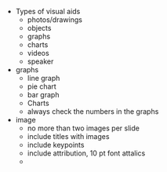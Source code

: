 - Types of visual aids
	- photos/drawings
	- objects 
	- graphs
	- charts 
	- videos
	- speaker
- graphs 
	- line graph 
	- pie chart
	-  bar graph 
	- Charts
	- always check the numbers in the graphs
- image 
	- no more than two images per slide 
	- include titles with images 
	- include keypoints 
	- include attribution, 10 pt font attalics 
	- 